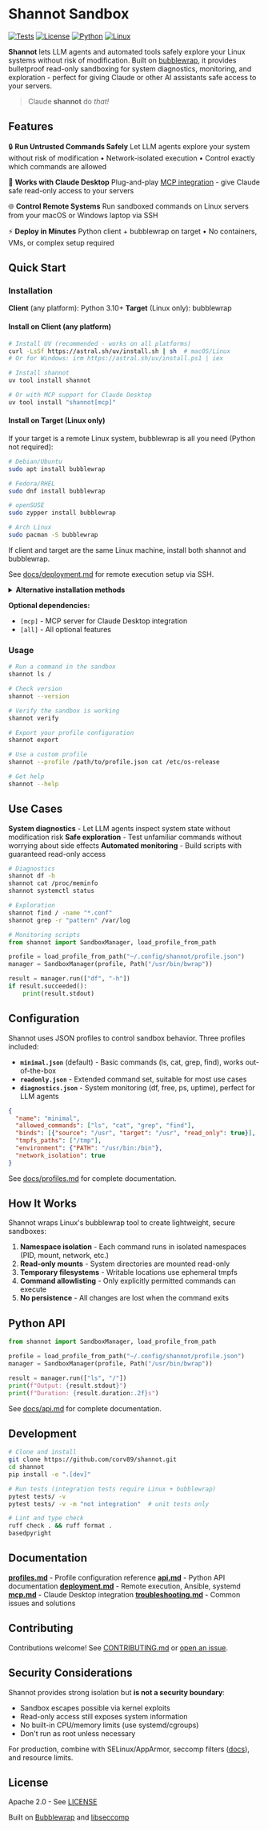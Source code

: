 # Shannot Sandbox

[![Tests](https://github.com/corv89/shannot/actions/workflows/test.yml/badge.svg)](https://github.com/corv89/shannot/actions/workflows/test.yml)
[![License](https://img.shields.io/badge/License-Apache%202.0-blue.svg)](LICENSE)
[![Python](https://img.shields.io/badge/python-3.10+-blue.svg)](https://www.python.org/downloads/)
[![Linux](https://img.shields.io/badge/os-linux-green.svg)](https://www.kernel.org/)

**Shannot** lets LLM agents and automated tools safely explore your Linux systems without risk of modification. Built on [bubblewrap](https://github.com/containers/bubblewrap), it provides bulletproof read-only sandboxing for system diagnostics, monitoring, and exploration - perfect for giving Claude or other AI assistants safe access to your servers.

> Claude __shannot__ do *that!*

## Features

🔒 **Run Untrusted Commands Safely**
Let LLM agents explore your system without risk of modification • Network-isolated execution • Control exactly which commands are allowed

🤖 **Works with Claude Desktop**
Plug-and-play [MCP integration](docs/mcp.md) - give Claude safe read-only access to your servers

🌐 **Control Remote Systems**
Run sandboxed commands on Linux servers from your macOS or Windows laptop via SSH

⚡ **Deploy in Minutes**
Python client + bubblewrap on target • No containers, VMs, or complex setup required


## Quick Start

### Installation

**Client** (any platform): Python 3.10+
**Target** (Linux only): bubblewrap

#### Install on Client (any platform)

```bash
# Install UV (recommended - works on all platforms)
curl -LsSf https://astral.sh/uv/install.sh | sh  # macOS/Linux
# Or for Windows: irm https://astral.sh/uv/install.ps1 | iex

# Install shannot
uv tool install shannot

# Or with MCP support for Claude Desktop
uv tool install "shannot[mcp]"
```

#### Install on Target (Linux only)

If your target is a remote Linux system, bubblewrap is all you need (Python not required):

```bash
# Debian/Ubuntu
sudo apt install bubblewrap

# Fedora/RHEL
sudo dnf install bubblewrap

# openSUSE
sudo zypper install bubblewrap

# Arch Linux
sudo pacman -S bubblewrap
```

If client and target are the same Linux machine, install both shannot and bubblewrap.

See [docs/deployment.md](docs/deployment.md) for remote execution setup via SSH.

<details>
<summary><b>Alternative installation methods</b></summary>

**pipx (recommended for Ubuntu/Debian):**

Ubuntu and Debian mark system Python as "externally managed" (PEP 668), which prevents `pip install --user`. Use `pipx` instead:

```bash
# Install pipx
sudo apt install pipx
pipx ensurepath

# Install shannot
pipx install shannot

# Or with optional dependencies
pipx install "shannot[mcp]"  # MCP/Claude Desktop support
pipx install "shannot[all]"  # All optional features
```

**Traditional pip:**

```bash
# Basic installation
pip install --user shannot

# With optional dependencies
pip install --user "shannot[mcp]"  # MCP/Claude Desktop support
pip install --user "shannot[all]"  # All optional features

# Note: On Ubuntu/Debian, you may need --break-system-packages
# (not recommended, use pipx or uv instead)
```
</details>

**Optional dependencies:**
- `[mcp]` - MCP server for Claude Desktop integration
- `[all]` - All optional features

### Usage

```bash
# Run a command in the sandbox
shannot ls /

# Check version
shannot --version

# Verify the sandbox is working
shannot verify

# Export your profile configuration
shannot export

# Use a custom profile
shannot --profile /path/to/profile.json cat /etc/os-release

# Get help
shannot --help
```

## Use Cases

**System diagnostics** - Let LLM agents inspect system state without modification risk
**Safe exploration** - Test unfamiliar commands without worrying about side effects
**Automated monitoring** - Build scripts with guaranteed read-only access

```bash
# Diagnostics
shannot df -h
shannot cat /proc/meminfo
shannot systemctl status

# Exploration
shannot find / -name "*.conf"
shannot grep -r "pattern" /var/log
```

```python
# Monitoring scripts
from shannot import SandboxManager, load_profile_from_path

profile = load_profile_from_path("~/.config/shannot/profile.json")
manager = SandboxManager(profile, Path("/usr/bin/bwrap"))

result = manager.run(["df", "-h"])
if result.succeeded():
    print(result.stdout)
```

## Configuration

Shannot uses JSON profiles to control sandbox behavior. Three profiles included:

- **`minimal.json`** (default) - Basic commands (ls, cat, grep, find), works out-of-the-box
- **`readonly.json`** - Extended command set, suitable for most use cases
- **`diagnostics.json`** - System monitoring (df, free, ps, uptime), perfect for LLM agents

```json
{
  "name": "minimal",
  "allowed_commands": ["ls", "cat", "grep", "find"],
  "binds": [{"source": "/usr", "target": "/usr", "read_only": true}],
  "tmpfs_paths": ["/tmp"],
  "environment": {"PATH": "/usr/bin:/bin"},
  "network_isolation": true
}
```

See [docs/profiles.md](docs/profiles.md) for complete documentation.

## How It Works

Shannot wraps Linux's bubblewrap tool to create lightweight, secure sandboxes:

1. **Namespace isolation** - Each command runs in isolated namespaces (PID, mount, network, etc.)
2. **Read-only mounts** - System directories are mounted read-only
3. **Temporary filesystems** - Writable locations use ephemeral tmpfs
4. **Command allowlisting** - Only explicitly permitted commands can execute
5. **No persistence** - All changes are lost when the command exits

## Python API

```python
from shannot import SandboxManager, load_profile_from_path

profile = load_profile_from_path("~/.config/shannot/profile.json")
manager = SandboxManager(profile, Path("/usr/bin/bwrap"))

result = manager.run(["ls", "/"])
print(f"Output: {result.stdout}")
print(f"Duration: {result.duration:.2f}s")
```

See [docs/api.md](docs/api.md) for complete documentation.

## Development

```bash
# Clone and install
git clone https://github.com/corv89/shannot.git
cd shannot
pip install -e ".[dev]"

# Run tests (integration tests require Linux + bubblewrap)
pytest tests/ -v
pytest tests/ -v -m "not integration"  # unit tests only

# Lint and type check
ruff check . && ruff format .
basedpyright
```


## Documentation

**[profiles.md](docs/profiles.md)** - Profile configuration reference
**[api.md](docs/api.md)** - Python API documentation
**[deployment.md](docs/deployment.md)** - Remote execution, Ansible, systemd
**[mcp.md](docs/mcp.md)** - Claude Desktop integration
**[troubleshooting.md](docs/troubleshooting.md)** - Common issues and solutions

## Contributing

Contributions welcome! See [CONTRIBUTING.md](CONTRIBUTING.md) or [open an issue](https://github.com/corv89/shannot/issues).

## Security Considerations

Shannot provides strong isolation but **is not a security boundary**:

- Sandbox escapes possible via kernel exploits
- Read-only access still exposes system information
- No built-in CPU/memory limits (use systemd/cgroups)
- Don't run as root unless necessary

For production, combine with SELinux/AppArmor, seccomp filters ([docs](docs/seccomp.md)), and resource limits.

## License

Apache 2.0 - See [LICENSE](LICENSE)

Built on [Bubblewrap](https://github.com/containers/bubblewrap) and [libseccomp](https://github.com/seccomp/libseccomp)
